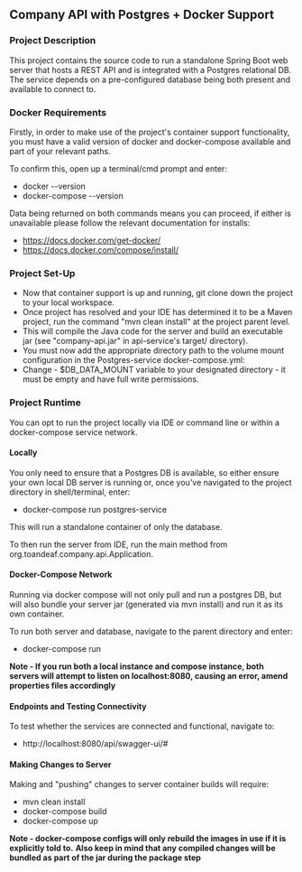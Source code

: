 ## Company API with Postgres + Docker Support
### Project Description
This project contains the source code to run a standalone Spring Boot web server that hosts a REST API and is integrated with a Postgres relational DB.
The service depends on a pre-configured database being both present and available to connect to. 

### Docker Requirements
Firstly, in order to make use of the project's container support functionality, you must have a valid version of docker and docker-compose available and part of your relevant paths.

To confirm this, open up a terminal/cmd prompt and enter:
* docker --version
* docker-compose --version

Data being returned on both commands means you can proceed, if either is unavailable please follow the relevant documentation for installs:
* https://docs.docker.com/get-docker/
* https://docs.docker.com/compose/install/

### Project Set-Up
* Now that container support is up and running, git clone down the project to your local workspace.
* Once project has resolved and your IDE has determined it to be a Maven project, run the command "mvn clean install" at the project parent level.
* This will compile the Java code for the server and build an executable jar (see "company-api.jar" in api-service's target/ directory).
* You must now add the appropriate directory path to the volume mount configuration in the Postgres-service docker-compose.yml:
* Change - $DB_DATA_MOUNT variable to your designated directory - it must be empty and have full write permissions.

### Project Runtime
You can opt to run the project locally via IDE or command line or within a docker-compose service network.

#### Locally
You only need to ensure that a Postgres DB is available, so either ensure your own local DB server is running or, once you've navigated to the project directory in shell/terminal, enter:
* docker-compose run postgres-service

This will run a standalone container of only the database.

To then run the server from IDE, run the main method from org.toandeaf.company.api.Application.

#### Docker-Compose Network
Running via docker compose will not only pull and run a postgres DB, but will also bundle your server jar (generated via mvn install) and run it as its own container.

To run both server and database, navigate to the parent directory and enter:
* docker-compose run

**Note - If you run both a local instance and compose instance, both servers will attempt to listen on localhost:8080, causing an error, amend properties files accordingly**

#### Endpoints and Testing Connectivity
To test whether the services are connected and functional, navigate to:
* http://localhost:8080/api/swagger-ui/#

#### Making Changes to Server
Making and "pushing" changes to server container builds will require:
* mvn clean install
* docker-compose build
* docker-compose up

**Note - docker-compose configs will only rebuild the images in use if it is explicitly told to.**
**Also keep in mind that any compiled changes will be bundled as part of the jar during the package step**








